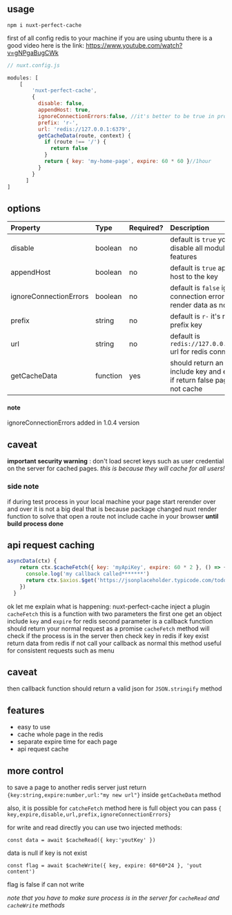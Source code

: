 ## usage 

```
npm i nuxt-perfect-cache
```
first of all config redis to your machine
if you are using ubuntu there is a good video here is the link:
https://www.youtube.com/watch?v=gNPgaBugCWk
```javascript
// nuxt.config.js

modules: [
    [
        'nuxt-perfect-cache',
        {
          disable: false,
          appendHost: true,
          ignoreConnectionErrors:false, //it's better to be true in production
          prefix: 'r-',
          url: 'redis://127.0.0.1:6379',
          getCacheData(route, context) {          
            if (route !== '/') {
              return false
            }
            return { key: 'my-home-page', expire: 60 * 60 }//1hour
          }
        }
      ]
]

```

## options

| Property | Type | Required? | Description 
|:---|:---|:---|:---|
| disable | boolean | no | default is `true` you can disable all module features
| appendHost | boolean | no | default is `true` append host to the key
| ignoreConnectionErrors | boolean | no | default is `false` ignore connection errors and render data as normal
| prefix | string | no | default is `r-` it's redis prefix key
| url | string | no | default is `redis://127.0.0.1:6379` url for redis connection
| getCacheData | function | yes | should return an object include key and expire if return false page will not cache

#### note
 ignoreConnectionErrors added in 1.0.4 version
## caveat
**important security warning** : don't load secret keys such as user credential on the server for cached pages.
 _this is because they will cache for all users!_
 
### side note
if during test process in your local machine your page start rerender over and over it is not a big deal that is because package changed nuxt render function
to solve that open a route not include cache in your browser **until build process done**
## api request caching
```javascript
asyncData(ctx) {
    return ctx.$cacheFetch({ key: 'myApiKey', expire: 60 * 2 }, () => {
      console.log('my callback called*******')
      return ctx.$axios.$get('https://jsonplaceholder.typicode.com/todos/1')
    })
  }
```
ok let me explain what is happening: 
nuxt-perfect-cache inject a plugin `cacheFetch` this is a function with two parameters
the first one get an object include `key` and `expire` for redis
second parameter is a callback function should return your normal request as a promise
`cacheFetch` method will check if the process is in the server then check key in redis
if key exist return data from redis if not call your callback as normal
this method useful for consistent requests such as menu

## caveat
then callback function should return a valid json for `JSON.stringify` method

## features
- easy to use
- cache whole page in the redis
- separate expire time for each page
- api request cache

## more control
to save a page to another redis server just return 
`{key:string,expire:number,url:"my new url"}`
inside `getCacheData` method

also, it is possible for `catcheFetch` method here is full object you can pass
`{ key,expire,disable,url,prefix,ignoreConnectionErrors}`

for write and read directly you can use two injected methods:

`const data = await $cacheRead({ key:'youtKey' })`

data is null if key is not exist

`const flag = await $cacheWrite({ key, expire: 60*60*24 }, 'yout content')`

flag is false if can not write

_note that you have to make sure process is in the server for `cacheRead` and `cacheWrite` methods_